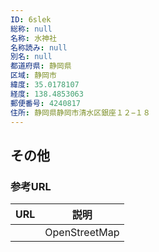 ```yaml
---
ID: 6slek
総称: null
名称: 水神社
名称読み: null
別名: null
都道府県: 静岡県
区域: 静岡市
緯度: 35.0178107
経度: 138.4853063
郵便番号: 4240817
住所: 静岡県静岡市清水区銀座１２−１８
---
```


## その他

### 参考URL

| URL | 説明          |
| --- | ------------- |
|     | OpenStreetMap |
